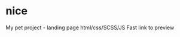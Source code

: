 # nice
My pet project - landing page html/css/SCSS/JS
<a hrev="https://htmlpreview.github.io/?https://github.com/VladimirKhrapovickiy/nice/blob/main/index.html"> Fast link to preview</a>
